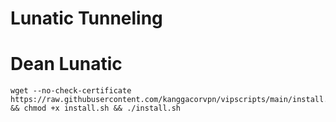 # Lunatic Tunneling
# Dean Lunatic
<pre><code>wget --no-check-certificate https://raw.githubusercontent.com/kanggacorvpn/vipscripts/main/install.sh && chmod +x install.sh && ./install.sh</code></pre>
